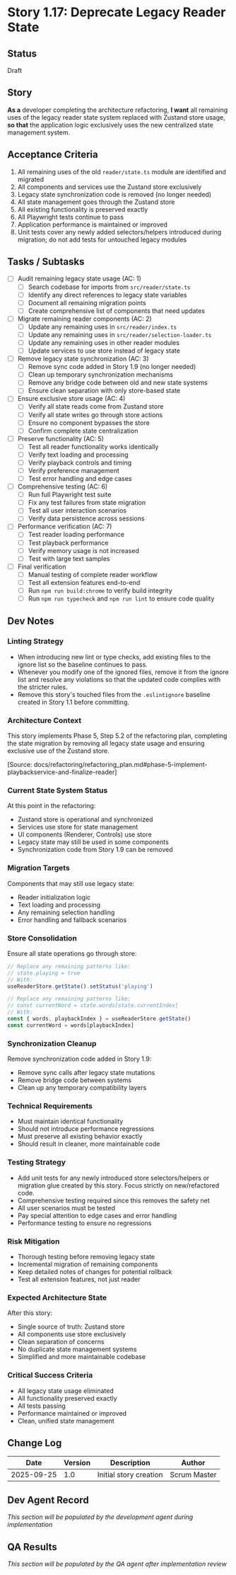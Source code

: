 # Story 1.17: Deprecate Legacy Reader State

## Status
Draft

## Story
**As a** developer completing the architecture refactoring,
**I want** all remaining uses of the legacy reader state system replaced with Zustand store usage,
**so that** the application logic exclusively uses the new centralized state management system.

## Acceptance Criteria
1. All remaining uses of the old `reader/state.ts` module are identified and migrated
2. All components and services use the Zustand store exclusively
3. Legacy state synchronization code is removed (no longer needed)
4. All state management goes through the Zustand store
5. All existing functionality is preserved exactly
6. All Playwright tests continue to pass
7. Application performance is maintained or improved
8. Unit tests cover any newly added selectors/helpers introduced during migration; do not add tests for untouched legacy modules

## Tasks / Subtasks
- [ ] Audit remaining legacy state usage (AC: 1)
  - [ ] Search codebase for imports from `src/reader/state.ts`
  - [ ] Identify any direct references to legacy state variables
  - [ ] Document all remaining migration points
  - [ ] Create comprehensive list of components that need updates
- [ ] Migrate remaining reader components (AC: 2)
  - [ ] Update any remaining uses in `src/reader/index.ts`
  - [ ] Update any remaining uses in `src/reader/selection-loader.ts`
  - [ ] Update any remaining uses in other reader modules
  - [ ] Update services to use store instead of legacy state
- [ ] Remove legacy state synchronization (AC: 3)
  - [ ] Remove sync code added in Story 1.9 (no longer needed)
  - [ ] Clean up temporary synchronization mechanisms
  - [ ] Remove any bridge code between old and new state systems
  - [ ] Ensure clean separation with only store-based state
- [ ] Ensure exclusive store usage (AC: 4)
  - [ ] Verify all state reads come from Zustand store
  - [ ] Verify all state writes go through store actions
  - [ ] Ensure no component bypasses the store
  - [ ] Confirm complete state centralization
- [ ] Preserve functionality (AC: 5)
  - [ ] Test all reader functionality works identically
  - [ ] Verify text loading and processing
  - [ ] Verify playback controls and timing
  - [ ] Verify preference management
  - [ ] Test error handling and edge cases
- [ ] Comprehensive testing (AC: 6)
  - [ ] Run full Playwright test suite
  - [ ] Fix any test failures from state migration
  - [ ] Test all user interaction scenarios
  - [ ] Verify data persistence across sessions
- [ ] Performance verification (AC: 7)
  - [ ] Test reader loading performance
  - [ ] Test playback performance
  - [ ] Verify memory usage is not increased
  - [ ] Test with large text samples
- [ ] Final verification
  - [ ] Manual testing of complete reader workflow
  - [ ] Test all extension features end-to-end
  - [ ] Run `npm run build:chrome` to verify build integrity
  - [ ] Run `npm run typecheck` and `npm run lint` to ensure code quality

## Dev Notes
### Linting Strategy
- When introducing new lint or type checks, add existing files to the ignore list so the baseline continues to pass.
- Whenever you modify one of the ignored files, remove it from the ignore list and resolve any violations so that the updated code complies with the stricter rules.
- Remove this story's touched files from the `.eslintignore` baseline created in Story 1.1 before committing.


### Architecture Context
This story implements Phase 5, Step 5.2 of the refactoring plan, completing the state migration by removing all legacy state usage and ensuring exclusive use of the Zustand store.

[Source: docs/refactoring/refactoring_plan.md#phase-5-implement-playbackservice-and-finalize-reader]

### Current State System Status
At this point in the refactoring:
- Zustand store is operational and synchronized
- Services use store for state management
- UI components (Renderer, Controls) use store
- Legacy state may still be used in some components
- Synchronization code from Story 1.9 can be removed

### Migration Targets
Components that may still use legacy state:
- Reader initialization logic
- Text loading and processing
- Any remaining selection handling
- Error handling and fallback scenarios

### Store Consolidation
Ensure all state operations go through store:
```typescript
// Replace any remaining patterns like:
// state.playing = true
// With:
useReaderStore.getState().setStatus('playing')

// Replace any remaining patterns like:
// const currentWord = state.words[state.currentIndex]
// With:
const { words, playbackIndex } = useReaderStore.getState()
const currentWord = words[playbackIndex]
```

### Synchronization Cleanup
Remove synchronization code added in Story 1.9:
- Remove sync calls after legacy state mutations
- Remove bridge code between systems
- Clean up any temporary compatibility layers

### Technical Requirements
- Must maintain identical functionality
- Should not introduce performance regressions
- Must preserve all existing behavior exactly
- Should result in cleaner, more maintainable code

### Testing Strategy
- Add unit tests for any newly introduced store selectors/helpers or migration glue created by this story. Focus strictly on new/refactored code.
- Comprehensive testing required since this removes the safety net
- All user scenarios must be tested
- Pay special attention to edge cases and error handling
- Performance testing to ensure no regressions

### Risk Mitigation
- Thorough testing before removing legacy state
- Incremental migration of remaining components
- Keep detailed notes of changes for potential rollback
- Test all extension features, not just reader

### Expected Architecture State
After this story:
- Single source of truth: Zustand store
- All components use store exclusively
- Clean separation of concerns
- No duplicate state management systems
- Simplified and more maintainable codebase

### Critical Success Criteria
- All legacy state usage eliminated
- All functionality preserved exactly
- All tests passing
- Performance maintained or improved
- Clean, unified state management

## Change Log
| Date | Version | Description | Author |
|------|---------|-------------|--------|
| 2025-09-25 | 1.0 | Initial story creation | Scrum Master |

## Dev Agent Record
*This section will be populated by the development agent during implementation*

## QA Results
*This section will be populated by the QA agent after implementation review*
